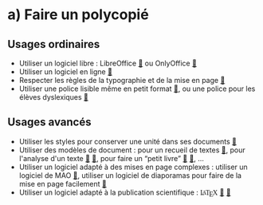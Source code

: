 # a) Faire un polycopié


## Usages ordinaires
* Utiliser un logiciel libre : LibreOffice [🔗](https://fr.libreoffice.org/download/telecharger-libreoffice/) ou OnlyOffice [🔗](https://www.onlyoffice.com/fr/desktop.aspx) 
* Utiliser un logiciel en ligne [🔗](http://docs.google.com/)
* Respecter les règles de la typographie et de la mise en page [🔗](http://ufr3.univ-montp3.fr/IMG/pdf/Regle_d_or_edition_memoire_version_juin_2013_-_Masters_MOBILITES_Transport_cle81b1f6.pdf)
* Utiliser une police lisible même en petit format [🔗](http://www.dafont.com/fr/philosopher.font), ou une police pour les élèves dyslexiques [🔗](http://opendyslexic.org/)

## Usages avancés
* Utiliser les styles pour conserver une unité dans ses documents [🔗](https://dane.ac-lyon.fr/spip/IMG/pdf/libreoffice_avance_pdf.pdf)
* Utiliser des modèles de document : pour un recueil de textes [🔗](https://docs.google.com/document/d/1x6Lntq4ajqTRN7ykKkjdPDwhUDTUVYvGc2vmqKvlHfE/edit?usp=sharing), pour l'analyse d'un texte [🔗](https://docs.google.com/document/d/1lAeOmIczj71GBYVnP09CzUdiR0nc_68pOeAVjqB8G2Y/edit?usp=sharing) [🔗](https://docs.google.com/drawings/d/1DDuXTG256JtQXYgIas1Bn49cae18-ka_pscfBKfU6n0/edit?usp=sharing), pour faire un “petit livre” [🔗](http://petitslivres.free.fr/index_techniques.htm) [🔗](https://www.dropbox.com/s/5i7aujquvihqi3x/Epicure-Lettre%20%C3%A0%20M%C3%A9n%C3%A9c%C3%A9e-format%20%20petitlivre.pdf?dl=0), …
* Utiliser un logiciel adapté à des mises en page complexes : utiliser un logiciel de MAO [🔗](https://scribus.fr/), utiliser un logiciel de diaporamas pour faire de la mise en page facilement [🔗](https://docs.google.com/presentation/u/0/)
* Utiliser un logiciel adapté à la publication scientifique : <span style="font-family:serif;margin-right:-.7em">L<span style="font-size:0.9em;position:relative;top:-.1em;left:-0.4em;">A</span><span style="position:relative;left:-.5em;">T</span><span style="position:relative;top:.2em;left:-.6em;">E</span><span style="position:relative;left:-.7em;">X</span></span> [🔗](http://tug.ctan.org/info/latex-sciences-humaines.pdf) [🔗](https://fr.overleaf.com/)

<!-- modèles de document : A4 2 colonnes / modèle pour la correction des copies / sujets type bac / “petit livre” -->